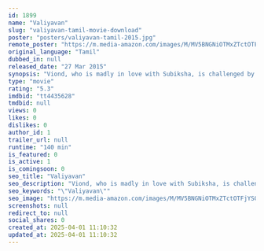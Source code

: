 ```yaml
---
id: 1899
name: "Valiyavan"
slug: "valiyavan-tamil-movie-download"
poster: "posters/valiyavan-tamil-2015.jpg"
remote_poster: "https://m.media-amazon.com/images/M/MV5BNGNiOTMxZTctOTFjYS00NzZmLWE3NWEtZGI3NzkxZWE5MTZhXkEyXkFqcGdeQXVyMTEzNzg0Mjkx._V1_SX300.jpg"
original_language: "Tamil"
dubbed_in: null
released_date: "27 Mar 2015"
synopsis: "Viond, who is madly in love with Subiksha, is challenged by her that he fight and win Ashwin, a boxing champion. He accepts her challenge to not only prove his love but also settle an old score."
type: "movie"
rating: "5.3"
imdbid: "tt4435628"
tmdbid: null
views: 0
likes: 0
dislikes: 0
author_id: 1
trailer_url: null
runtime: "140 min"
is_featured: 0
is_active: 1
is_comingsoon: 0
seo_title: "Valiyavan"
seo_description: "Viond, who is madly in love with Subiksha, is challenged by her that he fight and win Ashwin, a boxing champion. He accepts her challenge to not only prove his love but also settle an old score."
seo_keywords: "\"Valiyavan\""
seo_image: "https://m.media-amazon.com/images/M/MV5BNGNiOTMxZTctOTFjYS00NzZmLWE3NWEtZGI3NzkxZWE5MTZhXkEyXkFqcGdeQXVyMTEzNzg0Mjkx._V1_SX300.jpg"
screenshots: null
redirect_to: null
social_shares: 0
created_at: 2025-04-01 11:10:32
updated_at: 2025-04-01 11:10:32
---
```


